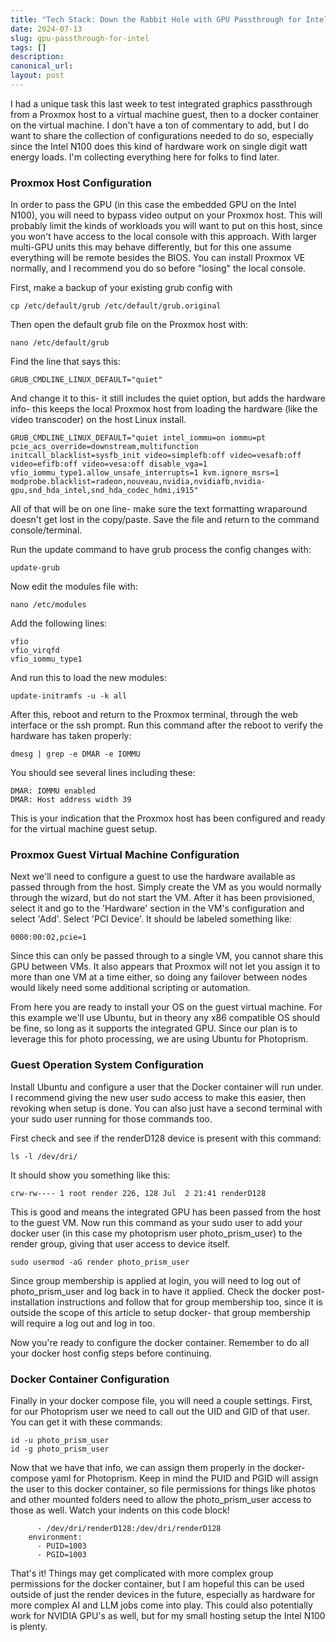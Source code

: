 ```yaml
---
title: "Tech Stack: Down the Rabbit Hole with GPU Passthrough for Intel Integrated Graphics on Linux"
date: 2024-07-13
slug: gpu-passthrough-for-intel
tags: []
description: 
canonical_url: 
layout: post
---
```

<p>I had a unique task this last week to test integrated graphics passthrough from a Proxmox host to a virtual machine guest, then to a docker container on the virtual machine.  I don't have a ton of commentary to add, but I do want to share the collection of configurations needed to do so, especially since the Intel N100 does this kind of hardware work on single digit watt energy loads.  I'm collecting everything here for folks to find later.</p><h3 id="proxmox-host-configuration">Proxmox Host Configuration</h3><p>In order to pass the GPU (in this case the embedded GPU on the Intel N100), you will need to bypass video output on your Proxmox host.  This will probably limit the kinds of workloads you will want to put on this host, since you won't have access to the local console with this approach.  With larger multi-GPU units this may behave differently, but for this one assume everything will be remote besides the BIOS.  You can install Proxmox VE normally, and I recommend you do so before "losing" the local console.</p><p>First, make a backup of your existing grub config with </p><p><code>cp /etc/default/grub /etc/default/grub.original</code></p>
<p>Then open the default grub file on the Proxmox host with:</p><p><code>nano /etc/default/grub </code></p>
<p>Find the line that says this:</p><p><code>GRUB_CMDLINE_LINUX_DEFAULT="quiet" </code></p>
<p>And change it to this- it still includes the quiet option, but adds the hardware info- this keeps the local Proxmox host from loading the hardware (like the video transcoder) on the host Linux install.</p><p><code>GRUB_CMDLINE_LINUX_DEFAULT="quiet intel_iommu=on iommu=pt pcie_acs_override=downstream,multifunction initcall_blacklist=sysfb_init video=simplefb:off video=vesafb:off video=efifb:off video=vesa:off disable_vga=1 vfio_iommu_type1.allow_unsafe_interrupts=1 kvm.ignore_msrs=1 modprobe.blacklist=radeon,nouveau,nvidia,nvidiafb,nvidia-gpu,snd_hda_intel,snd_hda_codec_hdmi,i915" </code></p>
<p>All of that will be on one line- make sure the text formatting wraparound doesn't get lost in the copy/paste. Save the file and return to the command console/terminal.</p><p>Run the update command to have grub process the config changes with:</p><p><code>update-grub</code></p>
<p>Now edit the modules file with:</p><p><code>nano /etc/modules</code></p>
<p>Add the following lines:</p><pre><code class="language-vfio_pci">vfio
vfio_virqfd
vfio_iommu_type1
</code></pre>
<p>And run this to load the new modules:</p><p><code>update-initramfs -u -k all </code></p>
<p>After this, reboot and return to the Proxmox terminal, through the web interface or the ssh prompt. Run this command after the reboot to verify the hardware has taken properly:</p><p><code>dmesg | grep -e DMAR -e IOMMU </code></p>
<p>You should see several lines including these: </p><pre><code>DMAR: IOMMU enabled
DMAR: Host address width 39
</code></pre>
<p>This is your indication that the Proxmox host has been configured and ready for the virtual machine guest setup.</p><h3 id="proxmox-guest-virtual-machine-configuration">Proxmox Guest Virtual Machine Configuration</h3><p>Next we'll need to configure a guest to use the hardware available as passed through from the host.  Simply create the VM as you would normally through the wizard, but do not start the VM.  After it has been provisioned, select it and go to the 'Hardware' section in the VM's configuration and select 'Add'.  Select 'PCI Device'.  It should be labeled something like:</p><pre><code>0000:00:02,pcie=1
</code></pre>
<p>Since this can only be passed through to a single VM, you cannot share this GPU between VMs.  It also appears that Proxmox will not let you assign it to more than one VM at a time either, so doing any failover between nodes would likely need some additional scripting or automation.</p><p>From here you are ready to install your OS on the guest virtual machine.  For this example we'll use Ubuntu, but in theory any x86 compatible OS should be fine, so long as it supports the integrated GPU.  Since our plan is to leverage this for photo processing, we are using Ubuntu for Photoprism.</p><h3 id="guest-operation-system-configuration">Guest Operation System Configuration</h3><p>Install Ubuntu and configure a user that the Docker container will run under.  I recommend giving the new user sudo access to make this easier, then revoking when setup is done.  You can also just have a second terminal with your sudo user running for those commands too.</p><p>First check and see if the renderD128 device is present with this command:</p><p><code>ls -l /dev/dri/</code></p>
<p>It should show you something like this:</p><p><code>crw-rw---- 1 root render 226, 128 Jul  2 21:41 renderD128</code></p>
<p>This is good and means the integrated GPU has been passed from the host to the guest VM.  Now run this command as your sudo user to add your docker user (in this case my photoprism user photo_prism_user) to the render group, giving that user access to device itself.</p><p><code>sudo usermod -aG render photo_prism_user</code></p>
<p>Since group membership is applied at login, you will need to log out of photo_prism_user and log back in to have it applied.  Check the docker post-installation instructions and follow that for group membership too, since it is outside the scope of this article to setup docker- that group membership will require a log out and log in too.</p><p>Now you're ready to configure the docker container.  Remember to do all your docker host config steps before continuing.</p><h3 id="docker-container-configuration">Docker Container Configuration</h3><p>Finally in your docker compose file, you will need a couple settings.  First, for our Photoprism user we need to call out the UID and GID of that user.  You can get it with these commands:</p><pre><code>id -u photo_prism_user
id -g photo_prism_user
</code></pre>
<p>Now that we have that info, we can assign them properly in the docker-compose yaml for Photoprism.  Keep in mind the PUID and PGID will assign the user to this docker container, so file permissions for things like photos and other mounted folders need to allow the photo_prism_user access to those as well.  Watch your indents on this code block!</p><pre><code class="language-devices:">      - /dev/dri/renderD128:/dev/dri/renderD128
    environment:
      - PUID=1003
      - PGID=1003</code></pre>
<p>That's it!  Things may get complicated with more complex group permissions for the docker container, but I am hopeful this can be used outside of just the render devices in the future, especially as hardware for more complex AI and LLM jobs come into play.  This could also potentially work for NVIDIA GPU's as well, but for my small hosting setup the Intel N100 is plenty. </p><p></p><p></p>
